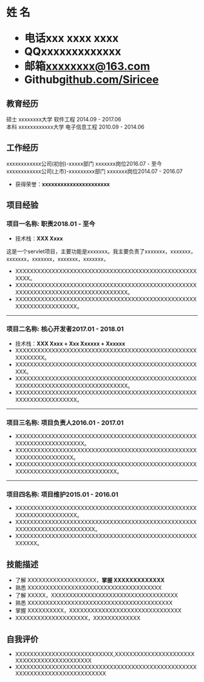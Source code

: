 <h1>
  <span>姓 名</span>
  <ul>
    <li><span>电话</span>xxx xxxx xxxx</li>
    <li><span>QQ</span>xxxxxxxxxxxxx</li>
    <li><span>邮箱</span><a href="mailto:xxxxxxxx@163.com">xxxxxxxx@163.com</a></li>
    <li><span>Github</span><a href="https://github.com/Siricee">github.com/Siricee</a></li>
  </ul>
</h1>

## 教育经历
硕士 xxxxxxxx大学 软件工程 <span class="right">2014.09 - 2017.06</span><br>
本科 xxxxxxxxxxxx大学 电子信息工程 <span class="right">2010.09 - 2014.06</span>


## 工作经历
xxxxxxxxxxxx公司(初创)-xxxxx部门 xxxxxxx岗位<span class="right">2016.07 - 至今</span><br>
xxxxxxxxxxxx公司(上市)-xxxxxxxxx部门 xxxxxxx岗位<span class="right">2014.07 - 2016.07</span>
* 获得荣誉：**xxxxxxxxxxxxxxxxxxxxxx**

## 项目经验
### 项目一名称<span class="role">:&nbsp;职责</span><span class="right">2018.01 - 至今</span>
* 技术栈：**XXX  Xxxx**

这是一个servlet项目，主要功能是xxxxxxx。我主要负责了xxxxxxx，xxxxxxx，xxxxxxx，xxxxxxx，xxxxxxx，xxxxxxx，
* XXXXXXXXXXXXXXXXXXXXXXXXXXXXXXXXXXXXXXXXXXXXXXXXXXXXXX。
* XXXXXXXXXXXXXXXXXXXXXXXXXXXXXXXXXXXXXXXXXXXXXXXXXXXXXXXXXXXXXXXXXXXXXXXXXXXXXXXXX。
* XXXXXXXXXXXXXXXXXXXXXXXXXXXXXXXXXXXXXXXXXXXXXXXXXXXXXXXXXXXXXXXXXXX。

---

### 项目二名称<span class="role">:&nbsp;核心开发者</span><span class="right">2017.01 - 2018.01</span>
* 技术栈：**XXX  Xxxx + Xxx Xxxxxx + Xxxxxx**
* XXXXXXXXXXXXXXXXXXXXXXXXXXXXXXXXXXXXXXXXXXXXXXXXXXXXXXXXXX。
* XXXXXXXXXXXXXXXXXXXXXXXXXXXXXXXXXXXXXXXXXXXXXXXXXXXXX。
* XXXXXXXXXXXXXXXXXXXXXXXXXXXXXXXXXXXXXXXXXXXXXXXXXXXXXXXXXXXXXXXXXXXXXXXXXXXXXXXXX。
* XXXXXXXXXXXXXXXXXXXXXXXXXXXXXXXXXXXXXXXXXXXXXXXXXXXXXXXXXXXXXXXXXXX。

---

### 项目三名称<span class="role">:&nbsp;项目负责人</span><span class="right">2016.01 - 2017.01</span>
* XXXXXXXXXXXXXXXXXXXXXXXXXXXXXXXXXXXXXXXXXXXXXXXXXXXXXXXXXXXXXXXXXXXXX。
* XXXXXXXXXXXXXXXXXXXXXXXXXXXXXXXXXXXXXXXXXXXXXXXXXXXXXXXXXXXXXXXXXX。
* XXXXXXXXXXXXXXXXXXXXXXXXXXXXXXXXXXXXXXXXXXXXXXXXXXXXXXXXXXXXXXXXXXXXXXXXXXXXXX。

---

### 项目四名称<span class="role">:&nbsp;项目维护</span><span class="right">2015.01 - 2016.01</span>
* XXXXXXXXXXXXXXXXXXXXXXXXXXXXXXXXXXXXXXXXXXXXXXXXXXXXXXXXXXXXXXXXXXX。
* XXXXXXXXXXXXXXXXXXXXXXXXXXXXXXXXXXXXXXXXXXXXXXXXXXXXXXXXXXXXXXXXXXXXXXXX。
* XXXXXXXXXXXXXXXXXXXXXXXXXXXXXXXXXXXXXXXXXXXXXXXXXXXXXXXX。


## 技能描述
* 了解 XXXXXXXXXXXXXXXXXXX，**掌握 XXXXXXXXXXXXX**
* 熟悉 XXXXXXXXXXXXXXXXXXXXXXXXXXXXXXXXXXXXX
* 了解 XXXXX，XXXXXXXXXXXXXXXXXXXXXXXXXXXXXXXXXXX
* 熟悉 XXXXXXXXXXXXXXXXXXXXXXXXXXXXXXXXXXXXXXXX
* 掌握 XXXXXXXXXX，XXXXXXXXXXXXXXXXXXXXXXXXXXXXXXX
* XXXXXXXXXXXXXXXXXXXX，XXXXXXXXXXXXX

## 自我评价
* XXXXXXXXXXXXXXXXXXXXXXXXXXX,XXXXXXXXXXXXXXXXXXXXXXXXXXXXXXXXXXXXXXXXXXX
* XXXXXXXXXXXXXXXXXXXXXXXXXXXXXXXXXXXXXXXXXXXXXXXXXXXXXXXXXXXXXXXXXXXXXXXXXXX
